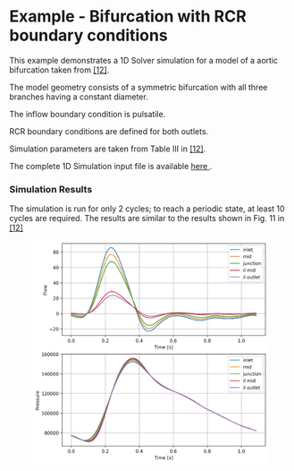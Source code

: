 <h1> Example - Bifurcation with RCR boundary conditions </h1>
This example demonstrates a 1D Solver simulation for a model of a aortic bifurcation taken from <a href="#ref-12">[12]</a>.

The model geometry consists of a symmetric bifurcation with all three branches having a constant diameter.

The inflow boundary condition is pulsatile.

RCR boundary conditions are defined for both outlets.

Simulation parameters are taken from Table III in <a href="#ref-12">[12]</a>.

The complete 1D Simulation input file is available
<a href="http://github.com/SimVascular/svOneDSolver/blob/master/tests/cases/bifurcation_RCR.in" > here </a>.

<h3> Simulation Results </h3> 
The simulation is run for only 2 cycles; to reach a periodic state, at least 10 cycles are required.
The results are similar to the results shown in Fig. 11 in <a href="#ref-12">[12]</a>

<br>
<figure>
  <img class="svImg svImgMd" src="/documentation/rom_simulation/1d-solver/images/bifurcation_rcr_results.png">
</figure>
